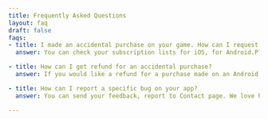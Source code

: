 ```yaml
---
title: Frequently Asked Questions
layout: faq
draft: false
faqs:
- title: I made an accidental purchase on your game. How can I request a cancellation?
  answer: You can check your subscription lists for iOS, for Android.Please keep in mind that the procedure of charging money and keeping track of subscription status depend on App Store systems, not the app itself. This means that to change or stop subscription payments, you need to make this action on your device by yourself based on the guide above.!

- title: How can I get refund for an accidental purchase?
  answer: If you would like a refund for a purchase made on an Android device, please refer to this page.If you are an iOS user, please visit the Report a Problem page on Apple’s website, and sign in with your Apple ID. Once you’ve signed in, click “Apps” and then “Report a Problem” next to the purchase you would like a refund for.!

- title: How can I report a specific bug on your app?
  answer: You can send your feedback, report to Contact page. We love hearing from our users.!

---
```


